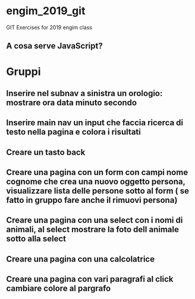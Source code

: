 # engim_2019_git
GIT Exercises for 2019 engim class

## A cosa serve JavaScript?



# Gruppi

## Inserire nel subnav a sinistra un orologio: mostrare ora data minuto secondo

## Inserire main nav un input che faccia ricerca di testo nella pagina e colora i risultati 

## Creare un tasto back

## Creare una pagina con un form con campi nome cognome che crea una nuovo oggetto persona, visualizzare lista delle persone sotto al form ( se fatto in gruppo fare anche il rimuovi persona)

## Creare una pagina con una select con i nomi di animali, al select mostrare la foto dell animale sotto alla select

## Creare una pagina con una calcolatrice

## Creare una pagina con vari paragrafi al click cambiare colore al pargrafo


